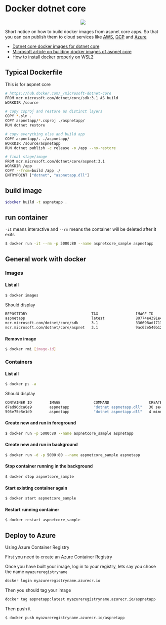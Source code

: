 # Docker dotnet core

<div class="separator" style="clear: both; text-align: center;"><img border="0" src="https://storage.googleapis.com/backslash-project.appspot.com/static/docker-dotnetcore.png"/></div>

Short notice on how to build docker images from aspnet core apps. So that you can can publish them to cloud services like [AWS](https://docs.aws.amazon.com/elasticbeanstalk/latest/dg/dotnet-core-tutorial.html), [GCP](https://cloud.google.com/appengine/docs/flexible/dotnet/quickstart) and [Azure](https://docs.microsoft.com/en-us/aspnet/core/host-and-deploy/azure-apps)

* [Dotnet core docker images for dotnet core](https://hub.docker.com/_/microsoft-dotnet-core)
* [Microsoft article on building docker images of aspnet core](https://docs.microsoft.com/en-us/aspnet/core/host-and-deploy/docker/building-net-docker-images)
* [How to install docker properly on WSL2](https://subhankarsarkar.com/wsl2-for-containerised-dot-net-core-development-using-docker/)

## Typical Dockerfile
This is for aspnet core
```bash
# https://hub.docker.com/_/microsoft-dotnet-core
FROM mcr.microsoft.com/dotnet/core/sdk:3.1 AS build
WORKDIR /source

# copy csproj and restore as distinct layers
COPY *.sln .
COPY aspnetapp/*.csproj ./aspnetapp/
RUN dotnet restore

# copy everything else and build app
COPY aspnetapp/. ./aspnetapp/
WORKDIR /source/aspnetapp
RUN dotnet publish -c release -o /app --no-restore

# final stage/image
FROM mcr.microsoft.com/dotnet/core/aspnet:3.1
WORKDIR /app
COPY --from=build /app ./
ENTRYPOINT ["dotnet", "aspnetapp.dll"]
```

## build image
```sh
$docker build -t aspnetapp .
```

## run container
`-it` means interactive and `--rm` means the container will be deleted after it exits
```sh
$ docker run -it --rm -p 5000:80 --name aspnetcore_sample aspnetapp
```

## General work with docker

### Images
#### List all
```sh
$ docker images
```

Should display 
```bash
REPOSITORY                             TAG                 IMAGE ID            CREATED             SIZE
aspnetapp                              latest              80774e4391e4        55 minutes ago      212MB
mcr.microsoft.com/dotnet/core/sdk      3.1                 336698ad1713        2 days ago          691MB
mcr.microsoft.com/dotnet/core/aspnet   3.1                 9ac62e540b12        2 days ago          207MB
```

#### Remove image
```sh
$ docker rmi [image-id]
```

### Containers
#### List all
```sh
$ docker ps -a
```
Should display
```bash
CONTAINER ID        IMAGE               COMMAND                  CREATED             STATUS                          PORTS                  NAMES
d7ad96dca6e9        aspnetapp           "dotnet aspnetapp.dll"   30 seconds ago      Up 30 seconds                   0.0.0.0:5000->80/tcp   aspnetcore_sample2
596e75e8e1d9        aspnetapp           "dotnet aspnetapp.dll"   4 minutes ago       Exited (0) About a minute ago                          aspnetcore_sample
```

#### Create new and run in foreground
```sh
$ docker run -p 5000:80 --name aspnetcore_sample aspnetapp
```

#### Create new and run in background
```sh
$ docker run -d -p 5000:80 --name aspnetcore_sample aspnetapp
```

#### Stop container running in the background
```sh
$ docker stop aspnetcore_sample
```

#### Start existing container again
```sh
$ docker start aspnetcore_sample
```

#### Restart running container
```sh
$ docker restart aspnetcore_sample
```

## Deploy to Azure 
Using Azure Container Registry

First you need to create an Azure Container Registry  

Once you have built your image, log in to your registry, lets say you chose the name `myazureregistryname`
```sh
docker login myazureregistryname.azurecr.io
```

Then you should tag your image
```sh
docker tag aspnetapp:latest myazureregistryname.azurecr.io/aspnetapp
```

Then push it
```sh
$ docker push myazureregistryname.azurecr.io/aspnetapp
```
